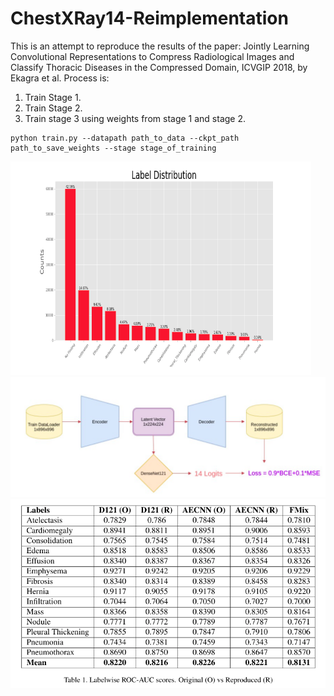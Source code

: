 # ChestXRay14-Reimplementation
This is an attempt to reproduce the results of the paper: Jointly Learning Convolutional Representations to Compress Radiological Images and Classify Thoracic Diseases in the Compressed Domain, ICVGIP 2018, by Ekagra et al. 
Process is: 
  1. Train Stage 1. 
  2. Train Stage 2. 
  3. Train stage 3 using weights from stage 1 and stage 2.
  
```  
python train.py --datapath path_to_data --ckpt_path path_to_save_weights --stage stage_of_training
```

![alt text](https://github.com/VirajBagal/ChestXRay14-Reimplementation/blob/master/images/label_dist.png?raw=true)
![alt text](https://github.com/VirajBagal/ChestXRay14-Reimplementation/blob/master/images/model.png?raw=true)
![alt text](https://github.com/VirajBagal/ChestXRay14-Reimplementation/blob/master/images/table.png?raw=true)
